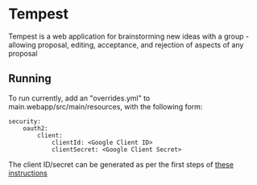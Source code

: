 # Tempest

Tempest is a web application for brainstorming new ideas with a group - allowing proposal, editing, acceptance, and rejection of aspects of any proposal

## Running

To run currently, add an "overrides.yml" to main.webapp/src/main/resources, with the following form:

```
security:
    oauth2:
        client:
            clientId: <Google Client ID>
            clientSecret: <Google Client Secret>
```

The client ID/secret can be generated as per the first steps of [these instructions](http://dba-presents.com/index.php/jvm/java/100-getting-started-with-google-sign-in-in-spring-boot-app)

